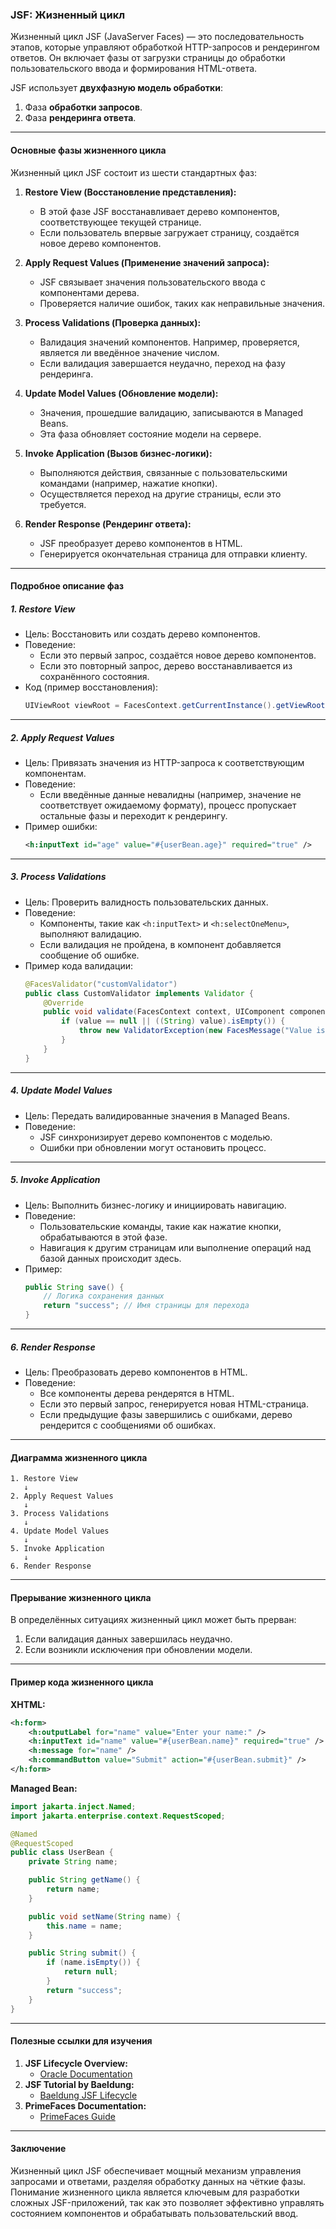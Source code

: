 ### **JSF: Жизненный цикл**

Жизненный цикл JSF (JavaServer Faces) — это последовательность этапов, которые управляют обработкой HTTP-запросов и рендерингом ответов. Он включает фазы от загрузки страницы до обработки пользовательского ввода и формирования HTML-ответа.

JSF использует **двухфазную модель обработки**:
1. Фаза **обработки запросов**.
2. Фаза **рендеринга ответа**.

---

#### **Основные фазы жизненного цикла**
Жизненный цикл JSF состоит из шести стандартных фаз:

1. **Restore View (Восстановление представления):**
   - В этой фазе JSF восстанавливает дерево компонентов, соответствующее текущей странице.
   - Если пользователь впервые загружает страницу, создаётся новое дерево компонентов.

2. **Apply Request Values (Применение значений запроса):**
   - JSF связывает значения пользовательского ввода с компонентами дерева.
   - Проверяется наличие ошибок, таких как неправильные значения.

3. **Process Validations (Проверка данных):**
   - Валидация значений компонентов. Например, проверяется, является ли введённое значение числом.
   - Если валидация завершается неудачно, переход на фазу рендеринга.

4. **Update Model Values (Обновление модели):**
   - Значения, прошедшие валидацию, записываются в Managed Beans.
   - Эта фаза обновляет состояние модели на сервере.

5. **Invoke Application (Вызов бизнес-логики):**
   - Выполняются действия, связанные с пользовательскими командами (например, нажатие кнопки).
   - Осуществляется переход на другие страницы, если это требуется.

6. **Render Response (Рендеринг ответа):**
   - JSF преобразует дерево компонентов в HTML.
   - Генерируется окончательная страница для отправки клиенту.

---

#### **Подробное описание фаз**

##### 1. **Restore View**
- Цель: Восстановить или создать дерево компонентов.
- Поведение:
  - Если это первый запрос, создаётся новое дерево компонентов.
  - Если это повторный запрос, дерево восстанавливается из сохранённого состояния.
- Код (пример восстановления):
  ```java
  UIViewRoot viewRoot = FacesContext.getCurrentInstance().getViewRoot();
  ```

---

##### 2. **Apply Request Values**
- Цель: Привязать значения из HTTP-запроса к соответствующим компонентам.
- Поведение:
  - Если введённые данные невалидны (например, значение не соответствует ожидаемому формату), процесс пропускает остальные фазы и переходит к рендерингу.
- Пример ошибки:
  ```xml
  <h:inputText id="age" value="#{userBean.age}" required="true" />
  ```

---

##### 3. **Process Validations**
- Цель: Проверить валидность пользовательских данных.
- Поведение:
  - Компоненты, такие как `<h:inputText>` и `<h:selectOneMenu>`, выполняют валидацию.
  - Если валидация не пройдена, в компонент добавляется сообщение об ошибке.
- Пример кода валидации:
  ```java
  @FacesValidator("customValidator")
  public class CustomValidator implements Validator {
      @Override
      public void validate(FacesContext context, UIComponent component, Object value) throws ValidatorException {
          if (value == null || ((String) value).isEmpty()) {
              throw new ValidatorException(new FacesMessage("Value is required!"));
          }
      }
  }
  ```

---

##### 4. **Update Model Values**
- Цель: Передать валидированные значения в Managed Beans.
- Поведение:
  - JSF синхронизирует дерево компонентов с моделью.
  - Ошибки при обновлении могут остановить процесс.

---

##### 5. **Invoke Application**
- Цель: Выполнить бизнес-логику и инициировать навигацию.
- Поведение:
  - Пользовательские команды, такие как нажатие кнопки, обрабатываются в этой фазе.
  - Навигация к другим страницам или выполнение операций над базой данных происходит здесь.
- Пример:
  ```java
  public String save() {
      // Логика сохранения данных
      return "success"; // Имя страницы для перехода
  }
  ```

---

##### 6. **Render Response**
- Цель: Преобразовать дерево компонентов в HTML.
- Поведение:
  - Все компоненты дерева рендерятся в HTML.
  - Если это первый запрос, генерируется новая HTML-страница.
  - Если предыдущие фазы завершились с ошибками, дерево рендерится с сообщениями об ошибках.

---

#### **Диаграмма жизненного цикла**

```plaintext
1. Restore View
   ↓
2. Apply Request Values
   ↓
3. Process Validations
   ↓
4. Update Model Values
   ↓
5. Invoke Application
   ↓
6. Render Response
```

---

#### **Прерывание жизненного цикла**
В определённых ситуациях жизненный цикл может быть прерван:
1. Если валидация данных завершилась неудачно.
2. Если возникли исключения при обновлении модели.

---

#### **Пример кода жизненного цикла**

**XHTML:**
```xml
<h:form>
    <h:outputLabel for="name" value="Enter your name:" />
    <h:inputText id="name" value="#{userBean.name}" required="true" />
    <h:message for="name" />
    <h:commandButton value="Submit" action="#{userBean.submit}" />
</h:form>
```

**Managed Bean:**
```java
import jakarta.inject.Named;
import jakarta.enterprise.context.RequestScoped;

@Named
@RequestScoped
public class UserBean {
    private String name;

    public String getName() {
        return name;
    }

    public void setName(String name) {
        this.name = name;
    }

    public String submit() {
        if (name.isEmpty()) {
            return null;
        }
        return "success";
    }
}
```

---

#### **Полезные ссылки для изучения**
1. **JSF Lifecycle Overview:**
   - [Oracle Documentation](https://docs.oracle.com/javaee/7/tutorial/jsf-lifecycle.htm)
2. **JSF Tutorial by Baeldung:**
   - [Baeldung JSF Lifecycle](https://www.baeldung.com/jsf)
3. **PrimeFaces Documentation:**
   - [PrimeFaces Guide](https://www.primefaces.org/documentation)

---

#### **Заключение**
Жизненный цикл JSF обеспечивает мощный механизм управления запросами и ответами, разделяя обработку данных на чёткие фазы. Понимание жизненного цикла является ключевым для разработки сложных JSF-приложений, так как это позволяет эффективно управлять состоянием компонентов и обрабатывать пользовательский ввод.
